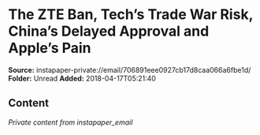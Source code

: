 # The ZTE Ban, Tech’s Trade War Risk, China’s Delayed Approval and Apple’s Pain

**Source:** instapaper-private://email/706891eee0927cb17d8caa066a6fbe1d/
**Folder:** Unread
**Added:** 2018-04-17T05:21:40




## Content
*Private content from instapaper_email*
